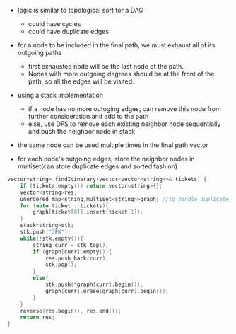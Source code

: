 - logic is similar to topological sort for a DAG
    - could have cycles
    - could have duplicate edges
    
- for a node to be included in the final path, we must exhaust all of its outgoing paths 
    - first exhausted node will be the last node of the path. 
    - Nodes with more outgoing degrees should be at the front of the path, so all the edges will be visited.

- using a stack implementation
    - if a node has no more outoging edges, can remove this node from further consideration and add to the path
    - else, use DFS to remove each existing neighbor node sequentially and push the neighbor node in stack
- the same node can be used multiple times in the final path vector
- for each node's outgoing edges, store the neighbor nodes in multiset(can store duplicate edges and sorted fashion)

```cpp
vector<string> findItinerary(vector<vector<string>>& tickets) {
    if (tickets.empty()) return vector<string>{};
    vector<string>res;
    unordered_map<string,multiset<string>>graph; //to handle duplicate edges (so may have the same neighbors)
    for (auto ticket : tickets){
        graph[ticket[0]].insert(ticket[1]);
    }
    stack<string>stk;
    stk.push("JFK");
    while(!stk.empty()){
        string curr = stk.top();
        if (graph[curr].empty()){
            res.push_back(curr);
            stk.pop();
        }
        else{
            stk.push(*graph[curr].begin());
            graph[curr].erase(graph[curr].begin());
        }
    }
    reverse(res.begin(), res.end());
    return res;
}
```
